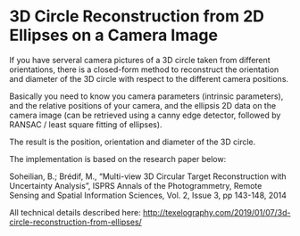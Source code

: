 # 3D Circle Reconstruction from 2D Ellipses on a Camera Image

If you have serveral camera pictures of a 3D circle taken from different orientations, there is a closed-form method to reconstruct the orientation and diameter of the 3D circle with respect to the different camera positions.

Basically you need to know you camera parameters (intrinsic parameters), and the relative positions of your camera, and the ellipsis 2D data on the camera image (can be retrieved using a canny edge detector, followed by RANSAC / least square fitting of ellipses).

The result is the position, orientation and diameter of the 3D circle.

The implementation is based on the research paper below:

Soheilian, B.; Brédif, M., “Multi-view 3D Circular Target Reconstruction with Uncertainty Analysis”, ISPRS Annals of the Photogrammetry, Remote Sensing and Spatial Information Sciences, Vol. 2, Issue 3, pp 143-148, 2014


All technical details described here:
http://texelography.com/2019/01/07/3d-circle-reconstruction-from-ellipses/
